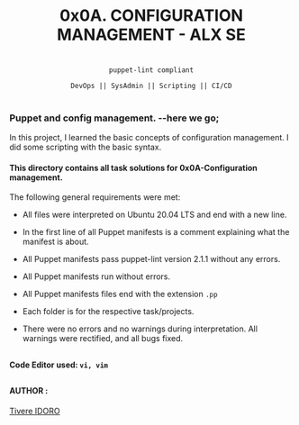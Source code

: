 <div align="center">

# 0x0A. CONFIGURATION MANAGEMENT - ALX SE
#
</div>

<div align="center">

`puppet-lint compliant`

`DevOps || SysAdmin || Scripting || CI/CD`
</div>

#

### Puppet and config management. --here we go;

In this project, I learned the basic concepts of configuration management. I did some scripting with the basic syntax.

#### This directory contains all task solutions for 0x0A-Configuration management.

The following general requirements were met:

* All files were interpreted on Ubuntu 20.04 LTS and end with a new line.

* In the first line of all Puppet manifests is a comment explaining what the manifest is about.

* All Puppet manifests pass puppet-lint version 2.1.1 without any errors.

* All Puppet manifests run without errors.

* All Puppet manifests files end with the extension `.pp`

* Each folder is for the respective task/projects.

* There were no errors and no warnings during interpretation. All warnings were rectified, and all bugs fixed.

##

#### Code Editor used: `vi, vim`

##
#### AUTHOR :
[Tivere IDORO](https://github.com/tivereidoro)
